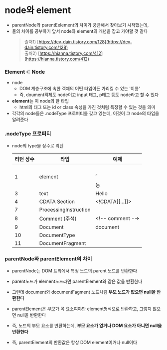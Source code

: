 # node와 element
- parentNode와 parentEelement의 차이가 궁금해서 찾아보기 시작했는데,
- 둘의 차이를 공부하기 앞서 node와 element의 개념을 잡고 가야할 것 같다
    > 출처1) [https://dev-dain.tistory.com/128](https://dev-dain.tistory.com/128)    
    > 출처2) [https://hianna.tistory.com/412](https://hianna.tistory.com/412)

### Element ⊂ Node

- node
    - DOM 계층구조에 속한 객체의 어떤 타입이든 가리킬 수 있는 '이름'
    - 즉, doument객체도 node이고 input 태그, p태그 등도 node라고 할 수 있다
- **element**는 이 node의 한 타입
    - html의 태그 또는 id or class 속성을 가진 것처럼 특정할 수 있는 것을 의미
- 각각의 node들은 .nodeType 프로퍼티를 갖고 있는데, 이것이 그 node의 타입을 알려준다

### .nodeType 프로퍼티

- node의 type을 상수로 리턴
    
    | 리턴 상수 | 타입 | 예제 |
    | --- | --- | --- |
    | 1 | element | <p />, <div /> 등 |
    | 3 | text | Hello |
    | 4 | CDATA Section | <!CDATA[[...]]> |
    | 7 | ProcessingInstruction | <?xml-stylesheet... ?> |
    | 8 | Comment (주석) | <!-- comment -→ |
    | 9 | Document | document |
    | 10 | DocumentType | <!DOCTYPE html> |
    | 11 | DocumentFragment |  |

### parentNode와 parentElement의 차이

- parentNode는 DOM 트리에서 특정 노드의 parent 노드를 반환한다
- parent노드가 element노드라면 parentElement와 같은 값을 반환한다
- 그런데 document와 documentFagment 노드처럼 **부모 노드가 없으면 null을 반환한다**
       
- parentElement은 부모가 꼭 요소여야만 element형식으로 반환하고, 그렇지 않으면 null을 반환한다
- 즉, 노드의 부모 요소를 반환하는데, **부모 요소가 없거나 DOM 요소가 아니면 null을 반환한다**
- 즉, parentElement의 반환값은 항상 DOM element이거나 null이다
